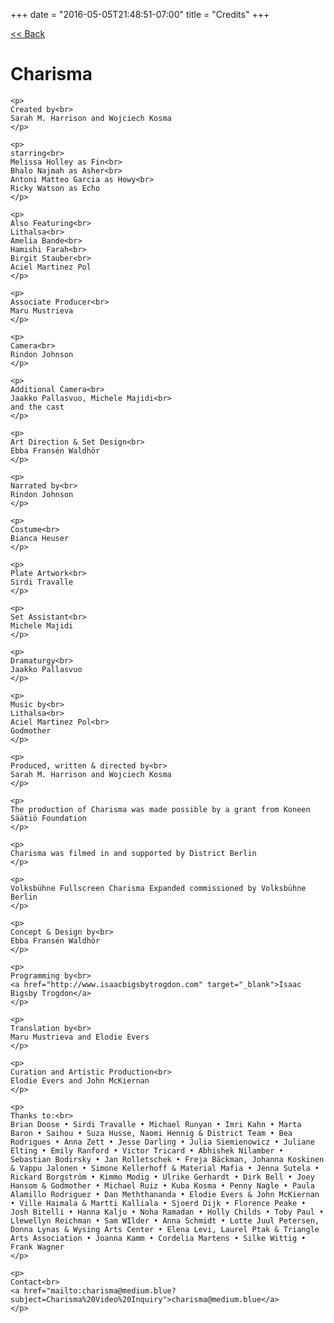 +++
date = "2016-05-05T21:48:51-07:00"
title = "Credits"
+++

<div class="nav" id="prev-link">
  <a href="#"><< Back</a>
</div>

<div id="credits-page" class="info-page">

  <h1>Charisma</h1>

    <p>
    Created by<br>
    Sarah M. Harrison and Wojciech Kosma
    </p>

    <p>
    starring<br>
    Melissa Holley as Fin<br>
    Bhalo Najmah as Asher<br>
    Antoni Matteo Garcia as Howy<br>
    Ricky Watson as Echo
    </p>

    <p>
    Also Featuring<br>
    Lithalsa<br>
    Amelia Bande<br>
    Hamishi Farah<br>
    Birgit Stauber<br>
    Aciel Martinez Pol
    </p>

    <p>
    Associate Producer<br>
    Maru Mustrieva
    </p>

    <p>
    Camera<br>
    Rindon Johnson
    </p>

    <p>
    Additional Camera<br>
    Jaakko Pallasvuo, Michele Majidi<br>
    and the cast
    </p>

    <p>
    Art Direction & Set Design<br>
    Ebba Fransén Waldhör
    </p>

    <p>
    Narrated by<br>
    Rindon Johnson
    </p>

    <p>
    Costume<br>
    Bianca Heuser
    </p>

    <p>
    Plate Artwork<br>
    Sirdi Travalle
    </p>

    <p>
    Set Assistant<br>
    Michele Majidi
    </p>

    <p>
    Dramaturgy<br>
    Jaakko Pallasvuo
    </p>

    <p>
    Music by<br>
    Lithalsa<br>
    Aciel Martinez Pol<br>
    Godmother
    </p>

    <p>
    Produced, written & directed by<br>
    Sarah M. Harrison and Wojciech Kosma
    </p>

    <p>
    The production of Charisma was made possible by a grant from Koneen Säätiö Foundation
    </p>

    <p>
    Charisma was filmed in and supported by District Berlin
    </p>

    <p>
    Volksbühne Fullscreen Charisma Expanded commissioned by Volksbühne Berlin
    </p>

    <p>
    Concept & Design by<br>
    Ebba Fransén Waldhör
    </p>

    <p>
    Programming by<br>
    <a href="http://www.isaacbigsbytrogdon.com" target="_blank">Isaac Bigsby Trogdon</a>
    </p>

    <p>
    Translation by<br>
    Maru Mustrieva and Elodie Evers
    </p>

    <p>
    Curation and Artistic Production<br>
    Elodie Evers and John McKiernan
    </p>

    <p>
    Thanks to:<br>
    Brian Doose • Sirdi Travalle • Michael Runyan • Imri Kahn • Marta Baron • Saihou • Suza Husse, Naomi Hennig & District Team • Bea Rodrigues • Anna Zett • Jesse Darling • Julia Siemienowicz • Juliane Elting • Emily Ranford • Victor Tricard • Abhishek Nilamber • Sebastian Bodirsky • Jan Rolletschek • Freja Bäckman, Johanna Koskinen & Vappu Jalonen • Simone Kellerhoff & Material Mafia • Jenna Sutela • Rickard Borgström • Kimmo Modig • Ulrike Gerhardt • Dirk Bell • Joey Hansom & Godmother • Michael Ruiz • Kuba Kosma • Penny Nagle • Paula Alamillo Rodriguez • Dan Meththananda • Elodie Evers & John McKiernan • Ville Haimala & Martti Kalliala • Sjoerd Dijk • Florence Peake • Josh Bitelli • Hanna Kaljo • Noha Ramadan • Holly Childs • Toby Paul • Llewellyn Reichman • Sam WIlder • Anna Schmidt • Lotte Juul Petersen, Donna Lynas & Wysing Arts Center • Elena Levi, Laurel Ptak & Triangle Arts Association • Joanna Kamm • Cordelia Martens • Silke Wittig • Frank Wagner
    </p>

    <p>
    Contact<br>
    <a href="mailto:charisma@medium.blue?subject=Charisma%20Video%20Inquiry">charisma@medium.blue</a>
    </p>

</div>

<script src="https://code.jquery.com/jquery-3.1.1.min.js"   integrity="sha256-hVVnYaiADRTO2PzUGmuLJr8BLUSjGIZsDYGmIJLv2b8="   crossorigin="anonymous"></script>

<script>
$(document).ready(function(){

  // function scrollCredits($el){
  //   $el.animate({
  //     top: ($el.height() + 500) * -1
  //   }, 70000, 'linear', function() {
  //     $el.css({
  //       'top': $(window).height()
  //     });
  //     scrollCredits($($el));
  //   });
  // }

  // setTimeout(function(){
  //   scrollCredits($('#credits-page.info-page'));
  // }, 2000);



});

</script>